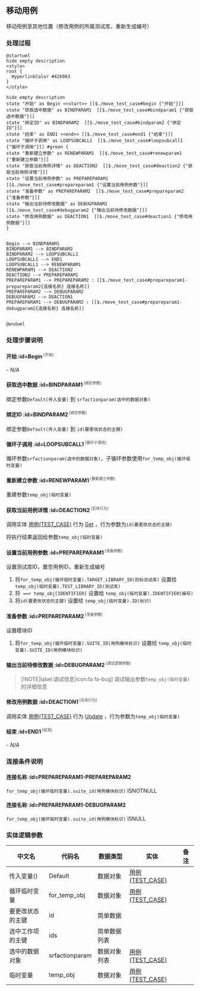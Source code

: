 ## 移动用例 <!-- {docsify-ignore-all} -->

   移动用例至其他位置（修改用例的所属测试库，重新生成编号）

### 处理过程

```plantuml
@startuml
hide empty description
<style>
root {
  HyperlinkColor #42b983
}
</style>

hide empty description
state "开始" as Begin <<start>> [[$./move_test_case#begin {"开始"}]]
state "获取选中数据" as BINDPARAM1  [[$./move_test_case#bindparam1 {"获取选中数据"}]]
state "绑定ID" as BINDPARAM2  [[$./move_test_case#bindparam2 {"绑定ID"}]]
state "结束" as END1 <<end>> [[$./move_test_case#end1 {"结束"}]]
state "循环子调用" as LOOPSUBCALL1  [[$./move_test_case#loopsubcall1 {"循环子调用"}]] #green {
state "重新建立参数" as RENEWPARAM1  [[$./move_test_case#renewparam1 {"重新建立参数"}]]
state "获取当前用例详情" as DEACTION2  [[$./move_test_case#deaction2 {"获取当前用例详情"}]]
state "设置当前用例参数" as PREPAREPARAM1  [[$./move_test_case#prepareparam1 {"设置当前用例参数"}]]
state "准备参数" as PREPAREPARAM2  [[$./move_test_case#prepareparam2 {"准备参数"}]]
state "输出当前待修改数据" as DEBUGPARAM2  [[$./move_test_case#debugparam2 {"输出当前待修改数据"}]]
state "修改用例数据" as DEACTION1  [[$./move_test_case#deaction1 {"修改用例数据"}]]
}


Begin --> BINDPARAM1
BINDPARAM1 --> BINDPARAM2
BINDPARAM2 --> LOOPSUBCALL1
LOOPSUBCALL1 --> END1
LOOPSUBCALL1 --> RENEWPARAM1
RENEWPARAM1 --> DEACTION2
DEACTION2 --> PREPAREPARAM1
PREPAREPARAM1 --> PREPAREPARAM2 : [[$./move_test_case#prepareparam1-prepareparam2{连接名称} 连接名称]]
PREPAREPARAM2 --> DEBUGPARAM2
DEBUGPARAM2 --> DEACTION1
PREPAREPARAM1 --> DEBUGPARAM2 : [[$./move_test_case#prepareparam1-debugparam2{连接名称} 连接名称]]


@enduml
```


### 处理步骤说明

#### 开始 :id=Begin<sup class="footnote-symbol"> <font color=gray size=1>[开始]</font></sup>



*- N/A*
#### 获取选中数据 :id=BINDPARAM1<sup class="footnote-symbol"> <font color=gray size=1>[绑定参数]</font></sup>



绑定参数`Default(传入变量)` 到 `srfactionparam(选中的数据对象)`
#### 绑定ID :id=BINDPARAM2<sup class="footnote-symbol"> <font color=gray size=1>[绑定参数]</font></sup>



绑定参数`Default(传入变量)` 到 `id(要更改状态的主键)`
#### 循环子调用 :id=LOOPSUBCALL1<sup class="footnote-symbol"> <font color=gray size=1>[循环子调用]</font></sup>



循环参数`srfactionparam(选中的数据对象)`，子循环参数使用`for_temp_obj(循环临时变量)`
#### 重新建立参数 :id=RENEWPARAM1<sup class="footnote-symbol"> <font color=gray size=1>[重新建立参数]</font></sup>



重建参数```temp_obj(临时变量)```
#### 获取当前用例详情 :id=DEACTION2<sup class="footnote-symbol"> <font color=gray size=1>[实体行为]</font></sup>



调用实体 [用例(TEST_CASE)](module/TestMgmt/test_case.md) 行为 [Get](module/TestMgmt/test_case#行为) ，行为参数为`id(要更改状态的主键)`

将执行结果返回给参数`temp_obj(临时变量)`

#### 设置当前用例参数 :id=PREPAREPARAM1<sup class="footnote-symbol"> <font color=gray size=1>[准备参数]</font></sup>

设置测试库ID，置空用例ID，重新生成编号

1. 将`for_temp_obj(循环临时变量).TARGET_LIBRARY_ID(目标测试库)` 设置给  `temp_obj(临时变量).TEST_LIBRARY_ID(测试库)`
2. 将` ==> temp_obj[IDENTIFIER]` 设置给  `temp_obj(临时变量).IDENTIFIER(编号)`
3. 将`id(要更改状态的主键)` 设置给  `temp_obj(临时变量).ID(标识)`

#### 准备参数 :id=PREPAREPARAM2<sup class="footnote-symbol"> <font color=gray size=1>[准备参数]</font></sup>

设置模块ID

1. 将`for_temp_obj(循环临时变量).SUITE_ID(用例模块标识)` 设置给  `temp_obj(临时变量).SUITE_ID(用例模块标识)`

#### 输出当前待修改数据 :id=DEBUGPARAM2<sup class="footnote-symbol"> <font color=gray size=1>[调试逻辑参数]</font></sup>



> [!NOTE|label:调试信息|icon:fa fa-bug]
> 调试输出参数`temp_obj(临时变量)`的详细信息


#### 修改用例数据 :id=DEACTION1<sup class="footnote-symbol"> <font color=gray size=1>[实体行为]</font></sup>



调用实体 [用例(TEST_CASE)](module/TestMgmt/test_case.md) 行为 [Update](module/TestMgmt/test_case#行为) ，行为参数为`temp_obj(临时变量)`

#### 结束 :id=END1<sup class="footnote-symbol"> <font color=gray size=1>[结束]</font></sup>



*- N/A*


### 连接条件说明
#### 连接名称 :id=PREPAREPARAM1-PREPAREPARAM2

`for_temp_obj(循环临时变量).suite_id(用例模块标识)` ISNOTNULL
#### 连接名称 :id=PREPAREPARAM1-DEBUGPARAM2

`for_temp_obj(循环临时变量).suite_id(用例模块标识)` ISNULL


### 实体逻辑参数

|    中文名   |    代码名    |  数据类型    |  实体   |备注 |
| --------| --------| -------- | -------- | --------   |
|传入变量(<i class="fa fa-check"/></i>)|Default|数据对象|[用例(TEST_CASE)](module/TestMgmt/test_case.md)||
|循环临时变量|for_temp_obj|数据对象|[用例(TEST_CASE)](module/TestMgmt/test_case.md)||
|要更改状态的主键|id|简单数据|||
|选中工作项的主键|ids|简单数据列表|||
|选中的数据对象|srfactionparam|数据对象列表|[用例(TEST_CASE)](module/TestMgmt/test_case.md)||
|临时变量|temp_obj|数据对象|[用例(TEST_CASE)](module/TestMgmt/test_case.md)||
